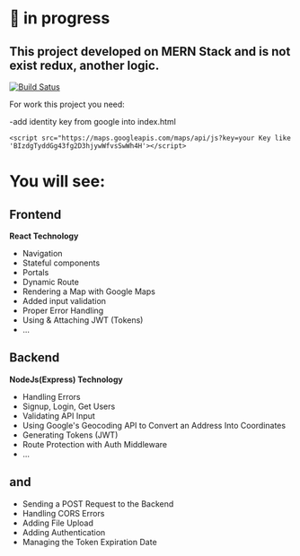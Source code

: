 # **🚀️  in progress**

## This project developed on MERN Stack and is not exist redux, another logic.

[![Build Satus](https://travis-ci.org/joemccann/dillinger.svg?branch=master)](https://github.com/LabelMinsk/placesMERN)

For work this project you need:

-add identity key from google into index.html

```
<script src="https://maps.googleapis.com/maps/api/js?key=your Key like 'BIzdgTyddGg43fg2D3hjywWfvsSwWh4H'></script>
```

# You will see:

## Frontend

**React Technology**

- Navigation
- Stateful components
- Portals
- Dynamic Route
- Rendering a Map with Google Maps
- Added input validation
- Proper Error Handling
- Using & Attaching JWT (Tokens)
- ...

## Backend

**NodeJs(Express) Technology**

- Handling Errors
- Signup, Login, Get Users
- Validating API Input
- Using Google's Geocoding API to Convert an Address Into Coordinates
- Generating Tokens (JWT)
- Route Protection with Auth Middleware
- ...

## and

- Sending a POST Request to the Backend
- Handling CORS Errors
- Adding File Upload
- Adding Authentication
- Managing the Token Expiration Date
